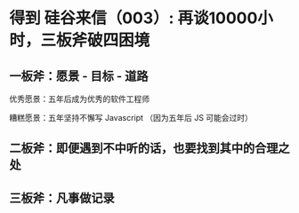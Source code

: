 # 得到 硅谷来信（003）: 再谈10000小时，三板斧破四困境

## 一板斧：愿景 - 目标 - 道路

优秀愿景：五年后成为优秀的软件工程师

糟糕愿景：五年坚持不懈写 Javascript （因为五年后 JS 可能会过时）

## 二板斧：即便遇到不中听的话，也要找到其中的合理之处

## 三板斧：凡事做记录
